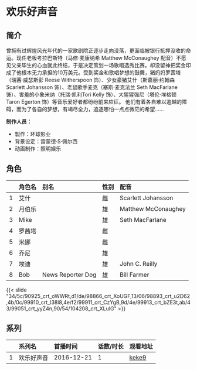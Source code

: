 # 欢乐好声音


## 简介

曾拥有过辉煌风光年代的一家歌剧院正逐步走向没落，更面临被银行抵押没收的命运。现任老板考拉巴斯特（马修·麦康纳希 Matthew McConaughey 配音）不愿见父亲毕生的心血就此终结，于是决定策划一场歌唱选秀比赛，却没留神把奖金印成了他根本无力承担的10万美元。受到奖金和歌唱梦想的鼓舞，猪妈妈罗茜塔（瑞茜·威瑟斯彭 Reese Witherspoon 饰）、少女豪猪艾什（斯嘉丽·约翰森 Scarlett Johansson 饰）、老鼠歌手麦克（塞斯·麦克法兰 Seth MacFarlane 饰）、害羞的小象米纳（托瑞·凯利Tori Kelly 饰）、大猩猩强尼（塔伦·埃格顿 Taron Egerton 饰）等音乐爱好者都纷纷前来应征。
他们有着各自难以逾越的障碍，而为了各自的梦想，有竭尽全力，追逐哪怕一点点微茫的希望……

**制作人员：**
- 製作：环球影业
- 背景设定：雷蒙德·S·佩尔西
- 动画制作：照明娱乐

## 角色

|     |   角色名   |   别名  | 性别 |  配音  |
|:--- |:------  |:----      |:---  |:--   |
| 1 | 艾什 |  | 雌 | Scarlett Johansson |
| 2 | 月伯乐 |  | 雄 | Matthew McConaughey |
| 3 | Mike |  | 雄 | Seth MacFarlane |
| 4 | 罗茜塔 |  | 雌 |  |
| 5 | 米娜 |  | 雌 |  |
| 6 | 乔尼 |  | 雄 |  |
| 7 | 埃迪 |  | 雄 | John C. Reilly |
| 8 | Bob | News Reporter Dog | 雄 | Bill Farmer |

{{< slide "34/5c/90925_crt_oWWRt,d1/de/98866_crt_XoUGF,13/06/98893_crt_u2D62,4b/0c/99910_crt_l38l8,4e/f2/99911_crt_CzYgB,9d/4e/99913_crt_bZE3t,ab/43/99051_crt_yyZ4n,90/54/104208_crt_XLulG" >}}

## 系列

|     | 系列名   | 首播时间       | 话数/时长 | 观看地址                                                     |
| :-- | :---- | :--------- | :---- | :------------------------------------------------------- |
| 1   | 欢乐好声音 | 2016-12-21 | 1     | [keke9](https://www.keke9.app/play/178283-4-116122.html) |



